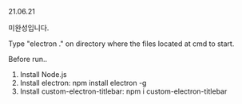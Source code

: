 21.06.21

미완성입니다.

Type "electron ." on directory where the files located at cmd to start.

Before run..
1. Install Node.js
2. Install electron: npm install electron -g
3. Install custom-electron-titlebar: npm i custom-electron-titlebar
